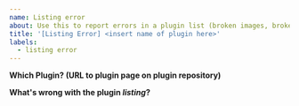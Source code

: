 ```yaml
---
name: Listing error
about: Use this to report errors in a plugin list (broken images, broken links, incorrect compatibility information, NOT BUGS IN THE PLUGIN)
title: '[Listing Error] <insert name of plugin here>'
labels:
  - listing error
---
```


<!--
DO NOT USE THIS TO REPORT BUGS ON REGISTERED PLUGINS.

Those need to be reported to the respective plugin authors in their bug trackers. We can
do nothing about them here!
-->

**Which Plugin? (URL to plugin page on plugin repository)**

**What's wrong with the plugin *listing*?**
